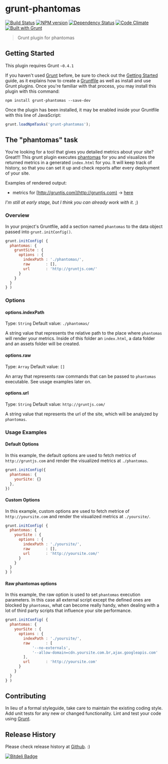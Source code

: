 # grunt-phantomas

[![Build Status](https://travis-ci.org/stefanjudis/grunt-phantomas.png?branch=master)](https://travis-ci.org/stefanjudis/grunt-phantomas) [![NPM version](https://badge.fury.io/js/grunt-phantomas.png)](http://badge.fury.io/js/grunt-phantomas) [![Dependency Status](https://gemnasium.com/stefanjudis/grunt-phantomas.png)](https://gemnasium.com/stefanjudis/grunt-phantomas) [![Code Climate](https://codeclimate.com/github/stefanjudis/grunt-phantomas.png)](https://codeclimate.com/github/stefanjudis/grunt-phantomas) [![Built with Grunt](https://cdn.gruntjs.com/builtwith.png)](http://gruntjs.com/)

> Grunt plugin for phantomas

## Getting Started
This plugin requires Grunt `~0.4.1`

If you haven't used [Grunt](http://gruntjs.com/) before, be sure to check out the [Getting Started](http://gruntjs.com/getting-started) guide, as it explains how to create a [Gruntfile](http://gruntjs.com/sample-gruntfile) as well as install and use Grunt plugins. Once you're familiar with that process, you may install this plugin with this command:

```shell
npm install grunt-phantomas --save-dev
```

Once the plugin has been installed, it may be enabled inside your Gruntfile with this line of JavaScript:

```js
grunt.loadNpmTasks('grunt-phantomas');
```

## The "phantomas" task
You're looking for a tool that gives you detailed metrics about your site? Great!!!
This grunt plugin executes [phantomas](https://github.com/macbre/phantomas) for you and visualizes the returned metrics in a generated `index.html` for you. It will keep track of history, so that you can set it up and check reports after every deployment of your site.

Examples of rendered output:
- metrics for [http://gruntjs.com](http://gruntjs.com) -> [here](http://stefanjudis.github.io/grunt-phantomas/)

*I'm still at early stage, but I think you can already work with it.* ;)

### Overview
In your project's Gruntfile, add a section named `phantomas` to the data object passed into `grunt.initConfig()`.

```js
grunt.initConfig( {
  phantomas: {    	
    gruntSite : {
      options : {
        indexPath : './phantomas/',
        raw       : [],
        url       : 'http://gruntjs.com/'
      }
    }
  }
} )
```

### Options

#### options.indexPath
Type: `String`
Default value: `./phantomas/`

A string value that represents the relative path to the place where `phantomas` will render your metrics. Inside of this folder an `index.html`, a data folder and an assets folder will be created.

#### options.raw
Type: `Array`
Default value: `[]`

An array that represents raw commands that can be passed to `phantomas` executable. See usage examples later on.

#### options.url
Type: `String`
Default value: `http://gruntjs.com/`

A string value that represents the url of the site, which will be analyzed by `phantomas`.

### Usage Examples

#### Default Options
In this example, the default options are used to fetch metrics of `http://gruntjs.com` and render the visualized metrics at `./phantomas`.

```js
grunt.initConfig({
  phantomas: {
  	yourSite: {}
  },
})
```

#### Custom Options
In this example, custom options are used to fetch metrice of `http://yoursite.com` and render the visualized metrics at `./yoursite/`.

```js
grunt.initConfig( {
  phantomas: {    	
    yourSite : {
      options : {
        indexPath : './yoursite/',
        raw       : [],
        url       : 'http://yoursite.com/'
      }
    }
  }
} )
```

#### Raw phantomas options
In this example, the raw option is used to set `phantomas` execution parameters. In this case all external script except the defined ones are blocked by `phantomas`, what can become really handy, when dealing with a lot of third party scripts that influence your site performance.
```js
grunt.initConfig( {
  phantomas: {    	
    yourSite : {
      options : {
        indexPath : './yoursite/',
        raw       : [
            '--no-externals',
            '--allow-domain=cdn.yoursite.com.br,ajax.googleapis.com'
        ],
        url       : 'http://yoursite.com'
      }
    }
  }
} )
```

## Contributing
In lieu of a formal styleguide, take care to maintain the existing coding style. Add unit tests for any new or changed functionality. Lint and test your code using [Grunt](http://gruntjs.com/).

## Release History
Please check release history at [Github](https://github.com/stefanjudis/grunt-photobox/releases). :)


[![Bitdeli Badge](https://d2weczhvl823v0.cloudfront.net/stefanjudis/grunt-phantomas/trend.png)](https://bitdeli.com/free "Bitdeli Badge")

